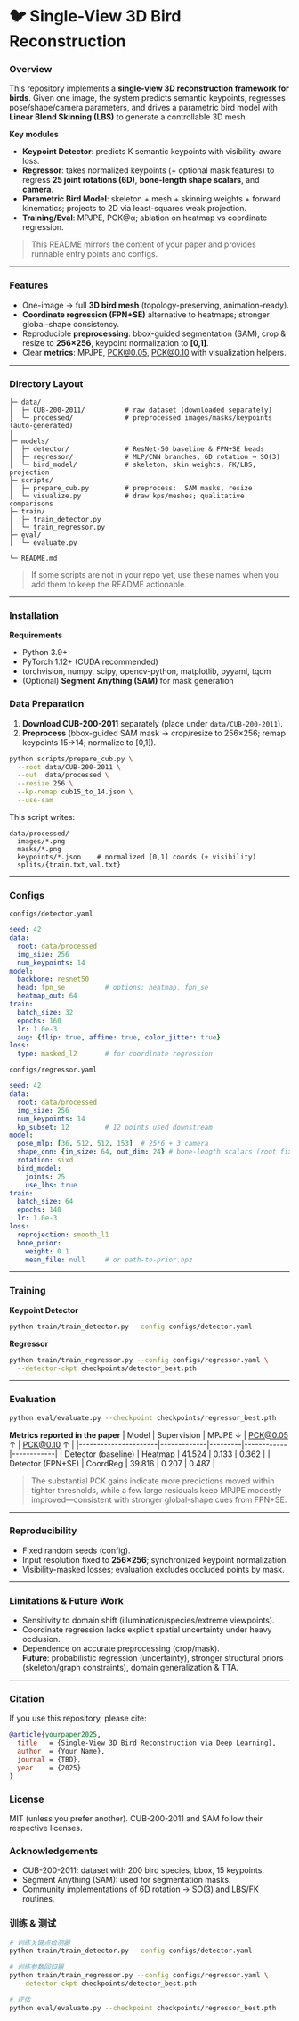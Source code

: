 # 🐦 Single-View 3D Bird Reconstruction

### Overview
This repository implements a **single-view 3D reconstruction framework for birds**. Given one image, the system predicts semantic keypoints, regresses pose/shape/camera parameters, and drives a parametric bird model with **Linear Blend Skinning (LBS)** to generate a controllable 3D mesh.

**Key modules**
- **Keypoint Detector**: predicts K semantic keypoints with visibility-aware loss.
- **Regressor**: takes normalized keypoints (+ optional mask features) to regress **25 joint rotations (6D)**, **bone-length shape scalars**, and **camera**.
- **Parametric Bird Model**: skeleton + mesh + skinning weights + forward kinematics; projects to 2D via least-squares weak projection.
- **Training/Eval**: MPJPE, PCK@α; ablation on heatmap vs coordinate regression.

> This README mirrors the content of your paper and provides runnable entry points and configs.

---

### Features
- One-image → full **3D bird mesh** (topology-preserving, animation-ready).
- **Coordinate regression (FPN+SE)** alternative to heatmaps; stronger global-shape consistency.
- Reproducible **preprocessing**: bbox-guided segmentation (SAM), crop & resize to **256×256**, keypoint normalization to **[0,1]**.
- Clear **metrics**: MPJPE, PCK@0.05, PCK@0.10 with visualization helpers.

---

### Directory Layout
```
├─ data/
│  ├─ CUB-200-2011/          # raw dataset (downloaded separately)
│  └─ processed/             # preprocessed images/masks/keypoints (auto-generated)
│  
├─ models/
│  ├─ detector/              # ResNet-50 baseline & FPN+SE heads
│  ├─ regressor/             # MLP/CNN branches, 6D rotation → SO(3)
│  └─ bird_model/            # skeleton, skin weights, FK/LBS, projection
├─ scripts/
│  ├─ prepare_cub.py         # preprocess:  SAM masks, resize
│  └─ visualize.py           # draw kps/meshes; qualitative comparisons
├─ train/
│  ├─ train_detector.py
│  └─ train_regressor.py
├─ eval/
│  └─ evaluate.py

└─ README.md
```

> If some scripts are not in your repo yet, use these names when you add them to keep the README actionable.

---

### Installation
**Requirements**
- Python 3.9+
- PyTorch 1.12+ (CUDA recommended)
- torchvision, numpy, scipy, opencv-python, matplotlib, pyyaml, tqdm
- (Optional) **Segment Anything (SAM)** for mask generation


### Data Preparation
1) **Download CUB-200-2011** separately (place under `data/CUB-200-2011`).  
2) **Preprocess** (bbox-guided SAM mask → crop/resize to 256×256; remap keypoints 15→14; normalize to [0,1]).
```bash
python scripts/prepare_cub.py \
  --root data/CUB-200-2011 \
  --out  data/processed \
  --resize 256 \
  --kp-remap cub15_to_14.json \
  --use-sam
```
This script writes:
```
data/processed/
  images/*.png
  masks/*.png
  keypoints/*.json    # normalized [0,1] coords (+ visibility)
  splits/{train.txt,val.txt}
```

---

### Configs
`configs/detector.yaml`
```yaml
seed: 42
data:
  root: data/processed
  img_size: 256
  num_keypoints: 14
model:
  backbone: resnet50
  head: fpn_se          # options: heatmap, fpn_se
  heatmap_out: 64
train:
  batch_size: 32
  epochs: 160
  lr: 1.0e-3
  aug: {flip: true, affine: true, color_jitter: true}
loss:
  type: masked_l2       # for coordinate regression
```

`configs/regressor.yaml`
```yaml
seed: 42
data:
  root: data/processed
  img_size: 256
  num_keypoints: 14
  kp_subset: 12         # 12 points used downstream
model:
  pose_mlp: [36, 512, 512, 153]  # 25*6 + 3 camera
  shape_cnn: {in_size: 64, out_dim: 24} # bone-length scalars (root fixed to 1.0)
  rotation: sixd
  bird_model:
    joints: 25
    use_lbs: true
train:
  batch_size: 64
  epochs: 140
  lr: 1.0e-3
loss:
  reprojection: smooth_l1
  bone_prior:
    weight: 0.1
    mean_file: null     # or path-to-prior.npz
```

---

### Training
**Keypoint Detector**
```bash
python train/train_detector.py --config configs/detector.yaml
```
**Regressor**
```bash
python train/train_regressor.py --config configs/regressor.yaml \
  --detector-ckpt checkpoints/detector_best.pth
```

---

### Evaluation
```bash
python eval/evaluate.py --checkpoint checkpoints/regressor_best.pth
```
**Metrics reported in the paper**
| Model                 | Supervision | MPJPE ↓ | PCK@0.05 ↑ | PCK@0.10 ↑ |
|----------------------|-------------|---------|------------|------------|
| Detector (baseline)  | Heatmap     | 41.524  | 0.133      | 0.362      |
| Detector (FPN+SE)    | CoordReg    | 39.816  | 0.207      | 0.487      |

> The substantial PCK gains indicate more predictions moved within tighter thresholds, while a few large residuals keep MPJPE modestly improved—consistent with stronger global-shape cues from FPN+SE.

---

### Reproducibility
- Fixed random seeds (config).  
- Input resolution fixed to **256×256**; synchronized keypoint normalization.  
- Visibility-masked losses; evaluation excludes occluded points by mask.  

---

### Limitations & Future Work
- Sensitivity to domain shift (illumination/species/extreme viewpoints).  
- Coordinate regression lacks explicit spatial uncertainty under heavy occlusion.  
- Dependence on accurate preprocessing (crop/mask).  
**Future**: probabilistic regression (uncertainty), stronger structural priors (skeleton/graph constraints), domain generalization & TTA.

---

### Citation
If you use this repository, please cite:
```bibtex
@article{yourpaper2025,
  title   = {Single-View 3D Bird Reconstruction via Deep Learning},
  author  = {Your Name},
  journal = {TBD},
  year    = {2025}
}
```

### License
MIT (unless you prefer another). CUB-200-2011 and SAM follow their respective licenses.

### Acknowledgements
- CUB-200-2011: dataset with 200 bird species, bbox, 15 keypoints.  
- Segment Anything (SAM): used for segmentation masks.  
- Community implementations of 6D rotation → SO(3) and LBS/FK routines.

### 训练 & 测试
```bash
# 训练关键点检测器
python train/train_detector.py --config configs/detector.yaml

# 训练参数回归器
python train/train_regressor.py --config configs/regressor.yaml \
  --detector-ckpt checkpoints/detector_best.pth

# 评估
python eval/evaluate.py --checkpoint checkpoints/regressor_best.pth
```


